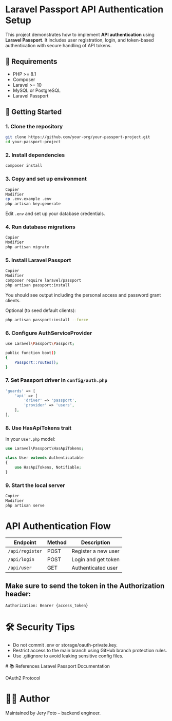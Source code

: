 # Laravel Passport API Authentication Setup

This project demonstrates how to implement **API authentication** using **Laravel Passport**. It includes user registration, login, and token-based authentication with secure handling of API tokens.

## 🔧 Requirements

- PHP >= 8.1
- Composer
- Laravel >= 10
- MySQL or PostgreSQL
- Laravel Passport

## 🚀 Getting Started

### 1. Clone the repository

```bash
git clone https://github.com/your-org/your-passport-project.git
cd your-passport-project
```

### 2. Install dependencies

```bash
composer install
```


### 3. Copy and set up environment

```bash
Copier
Modifier
cp .env.example .env
php artisan key:generate
```
Edit `.env` and set up your database credentials.

### 4. Run database migrations

```bash
Copier
Modifier
php artisan migrate
```

### 5. Install Laravel Passport

```bash
Copier
Modifier
composer require laravel/passport
php artisan passport:install
```
You should see output including the personal access and password grant clients.

Optional (to seed default clients):

```bash
php artisan passport:install --force
```

### 6. Configure AuthServiceProvider

```bash
use Laravel\Passport\Passport;

public function boot()
{
    Passport::routes();
}

```

### 7. Set Passport driver in `config/auth.php`

```php
'guards' => [
    'api' => [
        'driver' => 'passport',
        'provider' => 'users',
    ],
],
```

### 8. Use HasApiTokens trait
In your `User.php` model:

```php
use Laravel\Passport\HasApiTokens;

class User extends Authenticatable
{
    use HasApiTokens, Notifiable;
}
```

### 9. Start the local server

```bash
Copier
Modifier
php artisan serve
```


# API Authentication Flow

| Endpoint        | Method | Description         |
| --------------- | ------ | ------------------- |
| `/api/register` | POST   | Register a new user |
| `/api/login`    | POST   | Login and get token |
| `/api/user`     | GET    | Authenticated user  |


## Make sure to send the token in the Authorization header:

```bash 
Authorization: Bearer {access_token}
```

# 🛠️ Security Tips
<ul>
<li>Do not commit .env or storage/oauth-private.key.</li>

<li>Restrict access to the main branch using GitHub branch protection rules.</li>

<li>Use .gitignore to avoid leaking sensitive config files.</li>
</ul>
# 📚 References
Laravel Passport Documentation

OAuth2 Protocol

# 👨‍💻 Author
Maintained by <a herf='https://jery-portal.vercel.app'>Jery Foto</a> – backend engineer.

